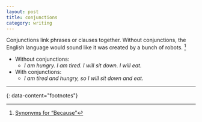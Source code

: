 ```yaml
---
layout: post
title: conjunctions
category: writing
---
```


Conjunctions link phrases or clauses together. Without conjunctions, the English language would sound like it was created by a bunch of robots. [^1]
- Without conjunctions:
  - _I am hungry. I am tired. I will sit down. I will eat._
- With conjunctions:
  - _I am tired and hungry, so I will sit down and eat._

---
{: data-content="footnotes"}

[^1]: [Synonyms for “Because”](https://www.grammarly.com/blog/synonyms-for-because/)
